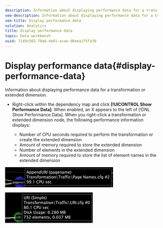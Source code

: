 ```yaml
---
description: Information about displaying performance data for a transformation or extended dimension.
seo-description: Information about displaying performance data for a transformation or extended dimension.
seo-title: Display performance data
solution: Analytics
title: Display performance data
topic: Data workbench
uuid: 7149c565-79a6-4e01-acae-d6eea1f5fa39
---
```


# Display performance data{#display-performance-data}

Information about displaying performance data for a transformation or extended dimension.

* Right-click within the dependency map and click **[!UICONTROL Show Performance Data]**. When enabled, an X appears to the left of [!DNL Show Performance Data]. When you right-click a transformation or extended dimension node, the following performance information displays:

    * Number of CPU seconds required to perform the transformation or create the extended dimension 
    * Amount of memory required to store the extended dimension 
    * Number of elements in the extended dimension 
    * Amount of memory required to store the list of element names in the extended dimension

![](assets/vis_DependencyMap_PerfData_Transformation.png)

![](assets/vis_DependencyMap_PerfData_ExtDims.png)

